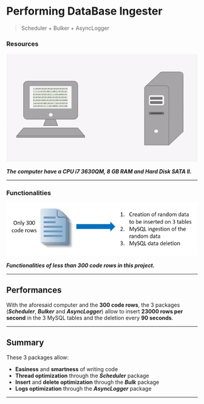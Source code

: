 # Performing DataBase Ingester
> Scheduler + Bulker + AsyncLogger

### Resources

![From CPU To Hard Disk](src/main/resources/CPU2HD.gif)

***The computer have a CPU i7 3630QM, 8 GB RAM and Hard Disk SATA II.***

---
### Functionalities

![Functionalities](src/main/resources/Functionalities.JPG)

***Functionalities of less than 300 code rows in this project.***

---
## Performances

With the aforesaid computer and the **300 code rows**, the 3 packages (***Scheduler***, ***Bulker*** and 
***AsyncLogger***) allow to insert **23000 rows per second** in the 3 MySQL tables and the deletion 
every **90 seconds**.

---
## Summary

These 3 packages allow:

- **Easiness** and **smartness** of writing code 
- **Thread optimization** through the ***Scheduler*** package
- **Insert** and **delete optimization** through the ***Bulk*** package
- **Logs optimization** through the ***AsyncLogger*** package

---

